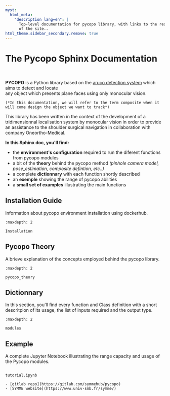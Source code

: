 ```yaml
---
myst:
  html_meta:
    "description lang=en": |
      Top-level documentation for pycopo library, with links to the rest
      of the site..
html_theme.sidebar_secondary.remove: true
---
```


<style>
      canvas {
        position: absolute;
        top: 10px;
        right: 55px;
        z-index: 0;
        background-color: transparent;
      }
</style>


# The Pycopo Sphinx Documentation
  
<br>



**PYCOPO** is a Python library based on the [aruco detection system](https://docs.opencv.org/4.x/d5/dae/tutorial_aruco_detection.html) which aims to detect and locate <br> any object which presents plane faces using only monocular vision. 


```{note}
(*In this documentation, we will refer to the term composite when it will come design the object we want to track*)
```

This library has been written in the context of the development of a tridimensionnal localisation system by monocular vision in order to provide an assistance to the shoulder surgical navigation in collaboration with company Oneortho-Medical. 

**In this Sphinx doc, you'll find:**

- the **environment's configuration** required to run the diferent functions from pycopo modules
- a bit of the **theory** behind the pycopo method *(pinhole camera model, pose_estimation, composite defintion, etc..)*
- a complete **dictionnary** with each function shortly described
- an **exemple** showing the range of pycopo abilities
- a **small set of examples** illustrating the main functions


## Installation Guide

Information about pycopo environment installation using dockerhub.

```{toctree}
:maxdepth: 2

Installation
```

## Pycopo Theory

A brieve explanation of the concepts employed behind the pycopo library. 

```{toctree}
:maxdepth: 2

pycopo_theory
```

## Dictionnary

In this section, you'll find every function and Class definition with a short descritpion of its usage, the list of inputs required and the output type.

```{toctree}
:maxdepth: 2

modules
```

## Example

A complete Jupyter Notebook illustrating the range capacity and usage of the Pycopo modules.

```{toctree}

tutorial.ipynb
```

```{seealso}
- [gitlab repo](https://gitlab.com/symmehub/pycopo)
- [SYMME website](https://www.univ-smb.fr/symme/)
```

<div>
    <script async src="https://unpkg.com/es-module-shims@1.6.3/dist/es-module-shims.js"></script>
      <script type="importmap">
        {
          "imports": {
            "three": "https://unpkg.com/three@v0.151.0/build/three.module.js",
            "addons": "https://unpkg.com/three@v0.151.0/examples/jsm/loaders/GLTFLoader.js"
          }
        }
      </script>
      <script class="animation" type="module">
        import * as THREE from 'three';
        import { GLTFLoader } from 'addons';
        const scene = new THREE.Scene();
        const renderer = new THREE.WebGLRenderer( { antialias: true } );
        renderer.setPixelRatio( window.devicePixelRatio );
        const size = 400;
        renderer.setSize( size, size );
        renderer.outputEncoding = THREE.sRGBEncoding;
        document.body.appendChild( renderer.domElement );
        renderer.setClearColor(0x000000, 0);
        const camera = new THREE.PerspectiveCamera( 50, 1, 0.01, 1000 );
        camera.position.set( -10, 0.1, 0 );
        camera.rotation.set( -90, -90, -90 );
        camera.lookAt( 0, 0, 1 );
        const loader = new GLTFLoader();
        const pmremGenerator = new THREE.PMREMGenerator(renderer);
        loader.load( '_images/scene.glb', function ( gltf ) {
            gltf.scene.traverse(function (child) {
            // Check if this object is a mesh
            if (child.isMesh) {
            child.material = new THREE.MeshNormalMaterial();
            }
            });
            const model = gltf.scene.children[0];;
            model.position.set( 0, 0, 0 );
            model.rotation.set( -89.5, 0, 0 );
            const model_scale = 0.04;
            model.scale.set(model_scale, model_scale, model_scale);
            scene.add( model );
            const greenMaterial = new THREE.LineBasicMaterial( { color: 0x00ff00 } );
            const redMaterial = new THREE.LineBasicMaterial( { color: 0xff0000 } );
            const blueMaterial = new THREE.LineBasicMaterial( { color: 0x0000ff } );
            const greenPoints = [];
            const redPoints = [];
            const bluePoints = [];
            const line_scale = 0.7;
            greenPoints.push( new THREE.Vector3( 0, 0, 0 ) );
            greenPoints.push( new THREE.Vector3( -line_scale, 0, 0 ) );
            redPoints.push( new THREE.Vector3( 0, 0, 0 ) );
            redPoints.push( new THREE.Vector3( 0, -line_scale, 0 ) );
            bluePoints.push( new THREE.Vector3( 0, 0, 0 ) );
            bluePoints.push( new THREE.Vector3( 0, 0, -line_scale) );
            const greengeometry = new THREE.BufferGeometry().setFromPoints( greenPoints );
            const redgeometry = new THREE.BufferGeometry().setFromPoints( redPoints );
            const bluegeometry = new THREE.BufferGeometry().setFromPoints( bluePoints );
            const greenLine = new THREE.Line( greengeometry, greenMaterial );
            const redLine = new THREE.Line( redgeometry, redMaterial );
            const blueLine = new THREE.Line( bluegeometry, blueMaterial );
            const x_speed = 0.5;
            greenLine.rotation.x += x_speed;
            redLine.rotation.x += x_speed;
            blueLine.rotation.x += x_speed;
            model.rotation.x += x_speed;
            scene.add(greenLine);
            scene.add(redLine);
            scene.add(blueLine);
            function updateRotation() {
              const y_speed = 0.005;
              greenLine.rotation.y += y_speed;
              redLine.rotation.y += y_speed;
              blueLine.rotation.y += y_speed;
              model.rotation.z += y_speed;
              // greenLine.rotation.z += 0.01;
              // redLine.rotation.z += 0.01;
              // blueLine.rotation.z += 0.01;
              // model.rotation.y += 0.01;
            }
            function render() {
              updateRotation();
              renderer.render(scene, camera);
              requestAnimationFrame(render);
            }
            // Start the animation
            requestAnimationFrame(render);
          }, undefined, function ( error ) {
          console.error( error );} );
        renderer.render( scene, camera );
      </script>
  </div>
